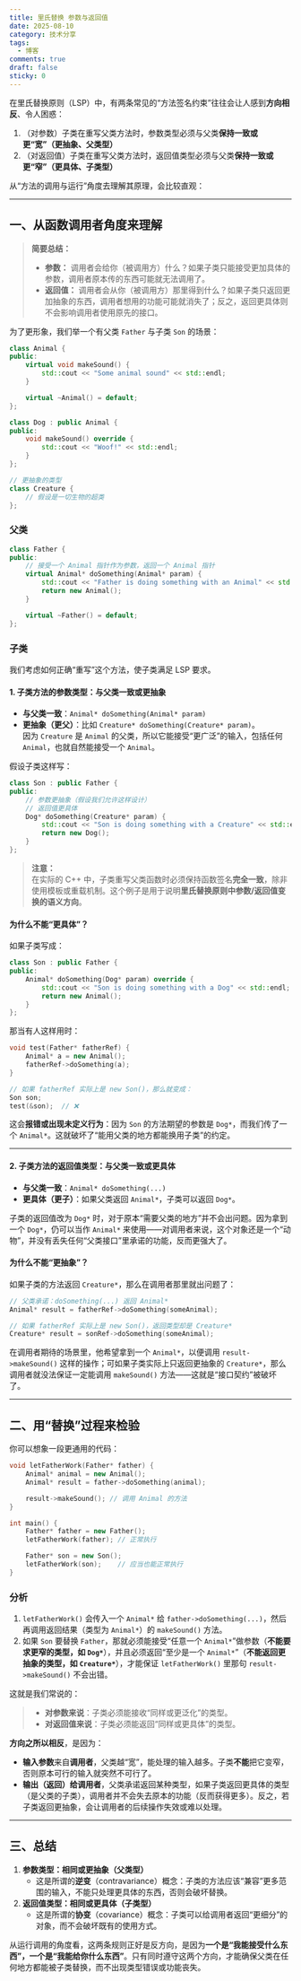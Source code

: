 ```yaml
---
title: 里氏替换 参数与返回值
date: 2025-08-10
category: 技术分享
tags:
  - 博客
comments: true
draft: false
sticky: 0
---
```

在里氏替换原则（LSP）中，有两条常见的“方法签名约束”往往会让人感到**方向相反**、令人困惑：

1. （对参数）子类在重写父类方法时，参数类型必须与父类**保持一致或更“宽”（更抽象、父类型）**
2. （对返回值）子类在重写父类方法时，返回值类型必须与父类**保持一致或更“窄”（更具体、子类型）**

从“方法的调用与运行”角度去理解其原理，会比较直观：

---

## 一、从函数调用者角度来理解

> **简要总结：**
> 
> - **参数：** 调用者会给你（被调用方）什么？如果子类只能接受更加具体的参数，调用者原本传的东西可能就无法调用了。
> - **返回值：** 调用者会从你（被调用方）那里得到什么？如果子类只返回更加抽象的东西，调用者想用的功能可能就消失了；反之，返回更具体则不会影响调用者使用原先的接口。

为了更形象，我们举一个有父类 `Father` 与子类 `Son` 的场景：

```cpp
class Animal {
public:
    virtual void makeSound() {
        std::cout << "Some animal sound" << std::endl;
    }

    virtual ~Animal() = default;
};

class Dog : public Animal {
public:
    void makeSound() override {
        std::cout << "Woof!" << std::endl;
    }
};

// 更抽象的类型
class Creature {
    // 假设是一切生物的超类
};
```

### 父类

```cpp
class Father {
public:
    // 接受一个 Animal 指针作为参数，返回一个 Animal 指针
    virtual Animal* doSomething(Animal* param) {
        std::cout << "Father is doing something with an Animal" << std::endl;
        return new Animal();
    }

    virtual ~Father() = default;
};
```

### 子类

我们考虑如何正确“重写”这个方法，使子类满足 LSP 要求。

#### 1. 子类方法的参数类型：与父类一致或更抽象

- **与父类一致**：`Animal* doSomething(Animal* param)`
- **更抽象（更父）**：比如 `Creature* doSomething(Creature* param)`。  
    因为 `Creature` 是 `Animal` 的父类，所以它能接受“更广泛”的输入，包括任何 `Animal`，也就自然能接受一个 `Animal`。

假设子类这样写：

```cpp
class Son : public Father {
public:
    // 参数更抽象（假设我们允许这样设计）
    // 返回值更具体
    Dog* doSomething(Creature* param) {
        std::cout << "Son is doing something with a Creature" << std::endl;
        return new Dog();
    }
};
```

> **注意：**  
> 在实际的 C++ 中，子类重写父类函数时必须保持函数签名**完全一致**，除非使用模板或重载机制。这个例子是用于说明**里氏替换原则中参数/返回值变换的语义方向**。

#### 为什么不能“更具体”？

如果子类写成：

```cpp
class Son : public Father {
public:
    Animal* doSomething(Dog* param) override {
        std::cout << "Son is doing something with a Dog" << std::endl;
        return new Animal();
    }
};
```

那当有人这样用时：

```cpp
void test(Father* fatherRef) {
    Animal* a = new Animal();
    fatherRef->doSomething(a); 
}

// 如果 fatherRef 实际上是 new Son()，那么就变成：
Son son;
test(&son);  // ❌
```

这会**报错或出现未定义行为**：因为 `Son` 的方法期望的参数是 `Dog*`，而我们传了一个 `Animal*`。这就破坏了“能用父类的地方都能换用子类”的约定。

---

#### 2. 子类方法的返回值类型：与父类一致或更具体

- **与父类一致**：`Animal* doSomething(...)`
- **更具体（更子）**：如果父类返回 `Animal*`，子类可以返回 `Dog*`。

子类的返回值改为 `Dog*` 时，对于原本“需要父类的地方”并不会出问题。因为拿到一个 `Dog*`，仍可以当作 `Animal*` 来使用——对调用者来说，这个对象还是一个“动物”，并没有丢失任何“父类接口”里承诺的功能，反而更强大了。

#### 为什么不能“更抽象”？

如果子类的方法返回 `Creature*`，那么在调用者那里就出问题了：

```cpp
// 父类承诺：doSomething(...) 返回 Animal*
Animal* result = fatherRef->doSomething(someAnimal);

// 如果 fatherRef 实际上是 new Son()，返回类型却是 Creature*
Creature* result = sonRef->doSomething(someAnimal);
```

在调用者期待的场景里，他希望拿到一个 `Animal*`，以便调用 `result->makeSound()` 这样的操作；可如果子类实际上只返回更抽象的 `Creature*`，那么调用者就没法保证一定能调用 `makeSound()` 方法——这就是“接口契约”被破坏了。

---

## 二、用“替换”过程来检验

你可以想象一段更通用的代码：

```cpp
void letFatherWork(Father* father) {
    Animal* animal = new Animal();
    Animal* result = father->doSomething(animal);

    result->makeSound(); // 调用 Animal 的方法
}

int main() {
    Father* father = new Father();
    letFatherWork(father); // 正常执行

    Father* son = new Son();
    letFatherWork(son);    // 应当也能正常执行
}
```

### 分析

1. `letFatherWork()` 会传入一个 `Animal*` 给 `father->doSomething(...)`，然后再调用返回结果（类型为 `Animal*`）的 `makeSound()` 方法。
2. 如果 `Son` 要替换 `Father`，那就必须能接受“任意一个 `Animal*`”做参数（**不能要求更窄的类型，如 `Dog*`**），并且必须返回“至少是一个 `Animal*`”（**不能返回更抽象的类型，如 `Creature*`**），才能保证 `letFatherWork()` 里那句 `result->makeSound()` 不会出错。

这就是我们常说的：

> - **对参数来说**：子类必须能接收“同样或更泛化”的类型。
> - **对返回值来说**：子类必须能返回“同样或更具体”的类型。

**方向之所以相反**，是因为：

- **输入参数**来自**调用者**，父类越“宽”，能处理的输入越多。子类**不能**把它变窄，否则原本可行的输入就突然不可行了。
- **输出（返回）**给**调用者**，父类承诺返回某种类型，如果子类返回更具体的类型（是父类的子类），调用者并不会失去原本的功能（反而获得更多）。反之，若子类返回更抽象，会让调用者的后续操作失效或难以处理。

---

## 三、总结

1. **参数类型：相同或更抽象（父类型）**
    - 这是所谓的**逆变**（contravariance）概念：子类的方法应该“兼容”更多范围的输入，不能只处理更具体的东西，否则会破坏替换。
2. **返回值类型：相同或更具体（子类型）**
    - 这是所谓的**协变**（covariance）概念：子类可以给调用者返回“更细分”的对象，而不会破坏既有的使用方式。

从运行调用的角度看，这两条规则正好是反方向，是因为**一个是“我能接受什么东西”，一个是“我能给你什么东西”**。只有同时遵守这两个方向，才能确保父类在任何地方都能被子类替换，而不出现类型错误或功能丧失。